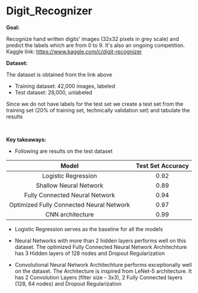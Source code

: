 # Digit_Recognizer
 

**Goal:** <br>

Recognize hand written digits' images (32x32 pixels in grey scale) and predict the labels which are from 0 to 9. 
It's also an ongoing competition. <br> 
Kaggle link: https://www.kaggle.com/c/digit-recognizer

**Dataset:** <br>

The dataset is obtained from the link above <br>
- Training dataset: 42,000 images, labeled 
- Test dataset: 28,000, unlabeled

Since we do not have labels for the test set we create a test set from the training set (20% of training set, technically validation set) and tabulate the results

<br>
    
**Key takeaways:** <br>

- Following are results on the test dataset 

| Model | Test Set Accuracy |
| :-: | :-: |
| Logistic Regression | 0.92 |
| Shallow Neural Network | 0.89 | 
| Fully Connected Neural Network  | 0.94 |
| Optimized Fully Connected Neural Network | 0.97 | 
| CNN architecture | 0.99|

- Logistic Regression serves as the baseline for all the models


- Neural Networks with more than 2 hidden layers performs well on this dataset. The optimized Fully Connected Neural Network Architechture has 3 Hidden layers of 128 nodes and Dropout Regularization


- Convolutional Neural Network Architechture performs exceptionally well on the dataset. The Architecture is inspired from LeNet-5 architecture. It has 2 Convolution Layers (filter size - 3x3), 2 Fully Connected layers (128, 64 nodes) and Dropout Regularization <br>

